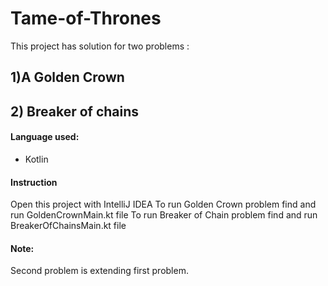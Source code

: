 
# Tame-of-Thrones

This project has solution for two problems : 
## 1)A Golden Crown 
## 2) Breaker of chains

#### Language used:
* Kotlin

#### Instruction
Open this project with IntelliJ IDEA
To run Golden Crown problem find and run GoldenCrownMain.kt file
To run Breaker of Chain problem find and run BreakerOfChainsMain.kt file

#### Note:
Second problem is extending first problem.
